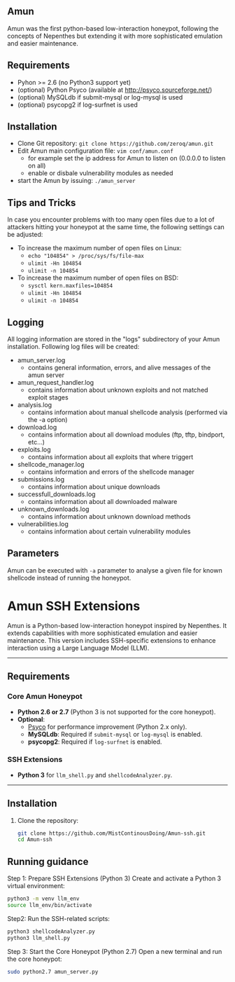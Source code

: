 ## Amun

Amun was the first python-based low-interaction honeypot, following the concepts of Nepenthes but extending it with
more sophisticated emulation and easier maintenance.

## Requirements

* Pyhon >= 2.6 (no Python3 support yet)
* (optional) Python Psyco (available at http://psyco.sourceforge.net/)
* (optional) MySQLdb if submit-mysql or log-mysql is used
* (optional) psycopg2 if log-surfnet is used

## Installation

* Clone Git repository: `git clone https://github.com/zeroq/amun.git`
* Edit Amun main configuration file: `vim conf/amun.conf`
  * for example set the ip address for Amun to listen on (0.0.0.0 to listen on all)
  * enable or disbale vulnerability modules as needed
* start the Amun by issuing: `./amun_server`

## Tips and Tricks

In case you encounter problems with too many open files due to a lot of attackers hitting your honeypot at the same time, the following settings can be adjusted:

* To increase the maximum number of open files on Linux:
  * `echo "104854" > /proc/sys/fs/file-max`
  * `ulimit -Hn 104854`
  * `ulimit -n 104854`
* To increase the maximum number of open files on BSD:
  * `sysctl kern.maxfiles=104854`
  * `ulimit -Hn 104854`
  * `ulimit -n 104854`

## Logging

All logging information are stored in the "logs" subdirectory of your Amun installation. Following log files will be created:

* amun\_server.log
  * contains general information, errors, and alive messages of the amun server
* amun\_request\_handler.log
  * contains information about unknown exploits and not matched exploit stages
* analysis.log
  * contains information about manual shellcode analysis (performed via the -a option)
* download.log
  * contains information about all download modules (ftp, tftp, bindport, etc...)
* exploits.log
  * contains information about all exploits that where triggert
* shellcode_manager.log
  * contains information and errors of the shellcode manager
* submissions.log
  * contains information about unique downloads
* successfull_downloads.log
  * contains information about all downloaded malware
* unknown_downloads.log
  * contains information about unknown download methods
* vulnerabilities.log
  * contains information about certain vulnerability modules

## Parameters

Amun can be executed with `-a` parameter to analyse a given file for known shellcode instead of running the honeypot. 

# Amun SSH Extensions

Amun is a Python-based low-interaction honeypot inspired by Nepenthes. It extends capabilities with more sophisticated emulation and easier maintenance. This version includes SSH-specific extensions to enhance interaction using a Large Language Model (LLM).

---

## Requirements

### Core Amun Honeypot
- **Python 2.6 or 2.7** (Python 3 is not supported for the core honeypot).
- **Optional**:
  - [Psyco](http://psyco.sourceforge.net/) for performance improvement (Python 2.x only).
  - **MySQLdb**: Required if `submit-mysql` or `log-mysql` is enabled.
  - **psycopg2**: Required if `log-surfnet` is enabled.

### SSH Extensions
- **Python 3** for `llm_shell.py` and `shellcodeAnalyzer.py`.

---

## Installation

1. Clone the repository:
   ```bash
   git clone https://github.com/MistContinousDoing/Amun-ssh.git
   cd Amun-ssh
## Running guidance
Step 1: Prepare SSH Extensions (Python 3)
Create and activate a Python 3 virtual environment:
```bash
python3 -m venv llm_env
source llm_env/bin/activate
```
Step2: Run the SSH-related scripts:
```bash
python3 shellcodeAnalyzer.py
python3 llm_shell.py
```
Step 3: Start the Core Honeypot (Python 2.7)
Open a new terminal and run the core honeypot:
```bash
sudo python2.7 amun_server.py
```
